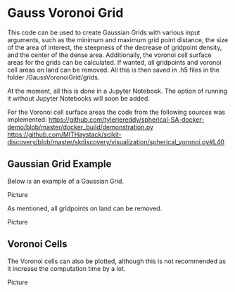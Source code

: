 # Gauss Voronoi Grid

This code can be used to create Gaussian Grids with various input arguments, such as the minimum and maximum grid point distance, the size of the area of interest, the steepness of the decrease of gridpoint density, and the center of the dense area. Additionally, the voronoi cell surface areas for the grids can be calculated. If wanted, all gridpoints and voronoi cell areas on land can be removed. All this is then saved in .h5 files in the folder /GaussVoronoiGrid/grids.

At the moment, all this is done in a Jupyter Notebook. The option of running it without Jupyter Notebooks will soon be added. 

For the Voronoi cell surface areas the code from the following sources was implemented:
https://github.com/tylerjereddy/spherical-SA-docker-demo/blob/master/docker_build/demonstration.py
https://github.com/MITHaystack/scikit-discovery/blob/master/skdiscovery/visualization/spherical_voronoi.py#L40

## Gaussian Grid Example

Below is an example of a Gaussian Grid. 

Picture

As mentioned, all gridpoints on land can be removed.

Picture

## Voronoi Cells

The Voronoi cells can also be plotted, although this is not recommended as it increase the computation time by a lot. 

Picture

